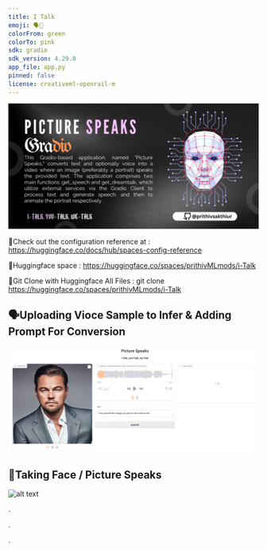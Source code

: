 ```yaml
---
title: I Talk
emoji: 🗣️🦜
colorFrom: green
colorTo: pink
sdk: gradio
sdk_version: 4.29.0
app_file: app.py
pinned: false
license: creativeml-openrail-m
---
```

![alt text](assets/23.png)

🚀Check out the configuration reference at : https://huggingface.co/docs/hub/spaces-config-reference

🚀Huggingface space : https://huggingface.co/spaces/prithivMLmods/i-Talk

🚀Git Clone with Huggingface All Files : git clone https://huggingface.co/spaces/prithivMLmods/i-Talk

## 🗣️Uploading Vioce Sample to Infer & Adding Prompt For Conversion

![alt text](assets/cc1.png)

## 🫙Taking Face / Picture Speaks

![alt text](assets/ps1.gif)

.

.

.
